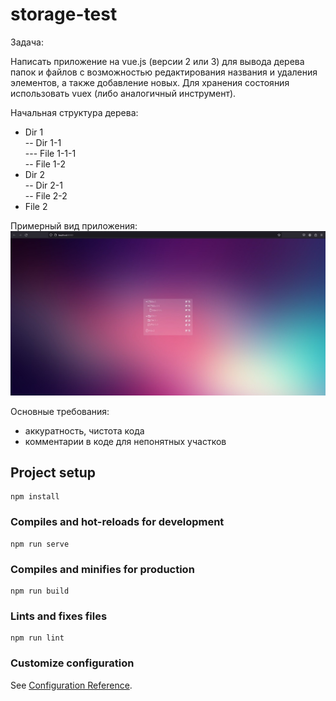 # storage-test

Задача:

Написать приложение на vue.js (версии 2 или 3) для вывода дерева
папок и файлов с возможностью редактирования названия и удаления
элементов, а также добавление новых. Для хранения состояния использовать vuex (либо
аналогичный инструмент).

Начальная структура дерева:<br>

- Dir 1<br>
  -- Dir 1-1<br>
  --- File 1-1-1<br>
  -- File 1-2<br>
- Dir 2<br>
  -- Dir 2-1<br>
  -- File 2-2<br>
- File 2<br>

Примерный вид приложения:
![Image alt](https://raw.githubusercontent.com/kiselevich-stas/light-digital/main/photo_5217459562205010176_w.jpg)

Основные требования:

- аккуратность, чистота кода
- комментарии в коде для непонятных участков

## Project setup

```
npm install
```

### Compiles and hot-reloads for development

```
npm run serve
```

### Compiles and minifies for production

```
npm run build
```

### Lints and fixes files

```
npm run lint
```

### Customize configuration

See [Configuration Reference](https://cli.vuejs.org/config/).
